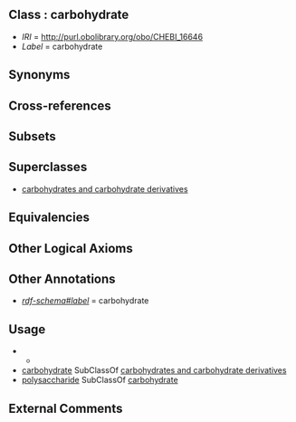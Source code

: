 
## Class : carbohydrate

 * *IRI* = http://purl.obolibrary.org/obo/CHEBI_16646
 * *Label* = carbohydrate

## Synonyms


## Cross-references


## Subsets


## Superclasses

 * [carbohydrates and carbohydrate derivatives](../../CHEBI/16/CHEBI_78616.md)

## Equivalencies


## Other Logical Axioms


## Other Annotations

 * *[rdf-schema#label](../../el/rdf-schema#label.md)* = carbohydrate

## Usage

 * -
 * [carbohydrate](../../CHEBI/46/CHEBI_16646.md) SubClassOf [carbohydrates and carbohydrate derivatives](../../CHEBI/16/CHEBI_78616.md)
 * [polysaccharide](../../CHEBI/54/CHEBI_18154.md) SubClassOf [carbohydrate](../../CHEBI/46/CHEBI_16646.md)

## External Comments

